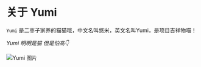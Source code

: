 # 关于 Yumi

`Yumi` 是二枣子家养的猫猫哦，中文名叫悠米，英文名叫Yumi，是项目吉祥物喵！

*Yumi 明明是猫 但是怕高👇*

![Yumi 图片](/img/yumi.png)
